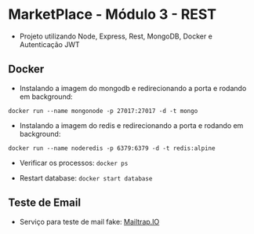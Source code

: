 # MarketPlace - Módulo 3 - REST

- Projeto utilizando Node, Express, Rest, MongoDB, Docker e Autenticação JWT

## Docker

- Instalando a imagem do mongodb e redirecionando a porta e rodando em background:

`docker run --name mongonode -p 27017:27017 -d -t mongo`

- Instalando a imagem do redis e redirecionando a porta e rodando em background:

`docker run --name noderedis -p 6379:6379 -d -t redis:alpine`

- Verificar os processos: `docker ps`

- Restart database: `docker start database`




## Teste de Email

- Serviço para teste de mail fake: [Mailtrap.IO](https://mailtrap.io/)
